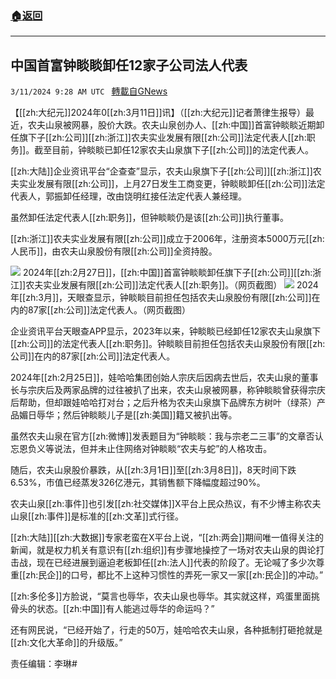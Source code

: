 ###  [:house:返回](README.md)
---


## 中国首富钟睒睒卸任12家子公司法人代表
`3/11/2024 9:28 AM UTC ` [轉載自GNews](https://gnews.org/articles/2383964)

【[[zh:大纪元]]2024年0[[zh:3月11日]]讯】（[[zh:大纪元]]记者萧律生报导）最近，农夫山泉被网暴，股价大跌。农夫山泉创办人、[[zh:中国]]首富钟睒睒近期卸任旗下子[[zh:公司]][[zh:浙江]]农夫实业发展有限[[zh:公司]]法定代表人[[zh:职务]]。截至目前，钟睒睒已卸任12家农夫山泉旗下子[[zh:公司]]的法定代表人。

[[zh:大陆]]企业资讯平台“企查查”显示，农夫山泉旗下子[[zh:公司]][[zh:浙江]]农夫实业发展有限[[zh:公司]]，上月27日发生工商变更，钟睒睒卸任[[zh:公司]]法定代表人，郭振卸任经理，改由饶明红接任法定代表人兼经理。

虽然卸任法定代表人[[zh:职务]]，但钟睒睒仍是该[[zh:公司]]执行董事。

[[zh:浙江]]农夫实业发展有限[[zh:公司]]成立于2006年，注册资本5000万元[[zh:人民币]]，由农夫山泉股份有限[[zh:公司]]全资持股。

![](https://i.epochtimes.com/assets/uploads/2024/03/id14199810-b1c9211e16f17832631435597bbabfd7-600x537.jpg "") 2024年[[zh:2月27日]]，[[zh:中国]]首富钟睒睒卸任旗下子[[zh:公司]][[zh:浙江]]农夫实业发展有限[[zh:公司]]法定代表人[[zh:职务]]。（网页截图）   ![](https://i.epochtimes.com/assets/uploads/2024/03/id14199815-37ccc6203a6fa67a923da7014336763e-600x308.jpg "") 2024年[[zh:3月]]，天眼查显示，钟睒睒目前担任包括农夫山泉股份有限[[zh:公司]]在内的87家[[zh:公司]]法定代表人。（网页截图）

企业资讯平台天眼查APP显示，2023年以来，钟睒睒已经卸任12家农夫山泉旗下[[zh:公司]]的法定代表人[[zh:职务]]。钟睒睒目前担任包括农夫山泉股份有限[[zh:公司]]在内的87家[[zh:公司]]法定代表人。

2024年[[zh:2月25日]]，娃哈哈集团创始人宗庆后因病去世后，农夫山泉的董事长与宗庆后及两家品牌的过往被扒了出来，农夫山泉被网暴，称钟睒睒曾获得宗庆后帮助，但却跟娃哈哈打对台；之后升格为农夫山泉旗下品牌东方树叶（绿茶）产品媚日辱华；然后钟睒睒儿子是[[zh:美国]]籍又被扒出等。

虽然农夫山泉在官方[[zh:微博]]发表题目为“钟睒睒：我与宗老二三事”的文章否认忘恩负义等说法，但并未止住网络对钟睒睒“农夫与蛇”的人格攻击。

随后，农夫山泉股价暴跌，从[[zh:3月1日]]至[[zh:3月8日]]，8天时间下跌6.53%，市值已经蒸发326亿港元，其销售额下降幅度超过90%。

农夫山泉[[zh:事件]]也引发[[zh:社交媒体]]X平台上民众热议，有不少博主称农夫山泉[[zh:事件]]是标准的[[zh:文革]]式行径。

[[zh:大陆]][[zh:大数据]]专家老蛮在X平台上说，“[[zh:两会]]期间唯一值得关注的新闻，就是权力机关有意识有[[zh:组织]]有步骤地操控了一场对农夫山泉的舆论打击战，现在已经进展到逼迫老板卸任[[zh:法人]]代表的阶段了。无论喊了多少次尊重[[zh:民企]]的口号，都比不上这种习惯性的弄死一家又一家[[zh:民企]]的冲动。”

[[zh:多伦多]]方脸说，“莫言也辱华，农夫山泉也辱华。其实就这样，鸡蛋里面挑骨头的状态。[[zh:中国]]有人能逃过辱华的命运吗？”

还有网民说，“已经开始了，行走的50万，娃哈哈农夫山泉，各种抵制打砸抢就是[[zh:文化大革命]]的升级版。”

责任编辑：李琳#
